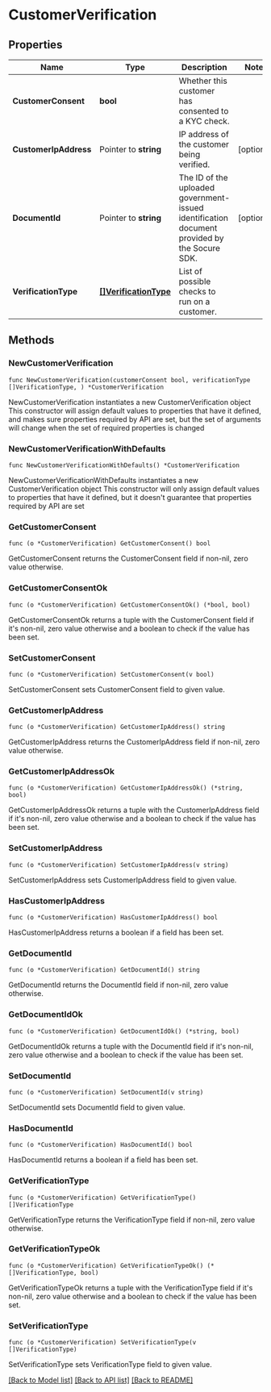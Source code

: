 # CustomerVerification

## Properties

Name | Type | Description | Notes
------------ | ------------- | ------------- | -------------
**CustomerConsent** | **bool** | Whether this customer has consented to a KYC check.  | 
**CustomerIpAddress** | Pointer to **string** | IP address of the customer being verified. | [optional] 
**DocumentId** | Pointer to **string** | The ID of the uploaded government-issued identification document provided by the Socure SDK.  | [optional] 
**VerificationType** | [**[]VerificationType**](VerificationType.md) | List of possible checks to run on a customer. | 

## Methods

### NewCustomerVerification

`func NewCustomerVerification(customerConsent bool, verificationType []VerificationType, ) *CustomerVerification`

NewCustomerVerification instantiates a new CustomerVerification object
This constructor will assign default values to properties that have it defined,
and makes sure properties required by API are set, but the set of arguments
will change when the set of required properties is changed

### NewCustomerVerificationWithDefaults

`func NewCustomerVerificationWithDefaults() *CustomerVerification`

NewCustomerVerificationWithDefaults instantiates a new CustomerVerification object
This constructor will only assign default values to properties that have it defined,
but it doesn't guarantee that properties required by API are set

### GetCustomerConsent

`func (o *CustomerVerification) GetCustomerConsent() bool`

GetCustomerConsent returns the CustomerConsent field if non-nil, zero value otherwise.

### GetCustomerConsentOk

`func (o *CustomerVerification) GetCustomerConsentOk() (*bool, bool)`

GetCustomerConsentOk returns a tuple with the CustomerConsent field if it's non-nil, zero value otherwise
and a boolean to check if the value has been set.

### SetCustomerConsent

`func (o *CustomerVerification) SetCustomerConsent(v bool)`

SetCustomerConsent sets CustomerConsent field to given value.


### GetCustomerIpAddress

`func (o *CustomerVerification) GetCustomerIpAddress() string`

GetCustomerIpAddress returns the CustomerIpAddress field if non-nil, zero value otherwise.

### GetCustomerIpAddressOk

`func (o *CustomerVerification) GetCustomerIpAddressOk() (*string, bool)`

GetCustomerIpAddressOk returns a tuple with the CustomerIpAddress field if it's non-nil, zero value otherwise
and a boolean to check if the value has been set.

### SetCustomerIpAddress

`func (o *CustomerVerification) SetCustomerIpAddress(v string)`

SetCustomerIpAddress sets CustomerIpAddress field to given value.

### HasCustomerIpAddress

`func (o *CustomerVerification) HasCustomerIpAddress() bool`

HasCustomerIpAddress returns a boolean if a field has been set.

### GetDocumentId

`func (o *CustomerVerification) GetDocumentId() string`

GetDocumentId returns the DocumentId field if non-nil, zero value otherwise.

### GetDocumentIdOk

`func (o *CustomerVerification) GetDocumentIdOk() (*string, bool)`

GetDocumentIdOk returns a tuple with the DocumentId field if it's non-nil, zero value otherwise
and a boolean to check if the value has been set.

### SetDocumentId

`func (o *CustomerVerification) SetDocumentId(v string)`

SetDocumentId sets DocumentId field to given value.

### HasDocumentId

`func (o *CustomerVerification) HasDocumentId() bool`

HasDocumentId returns a boolean if a field has been set.

### GetVerificationType

`func (o *CustomerVerification) GetVerificationType() []VerificationType`

GetVerificationType returns the VerificationType field if non-nil, zero value otherwise.

### GetVerificationTypeOk

`func (o *CustomerVerification) GetVerificationTypeOk() (*[]VerificationType, bool)`

GetVerificationTypeOk returns a tuple with the VerificationType field if it's non-nil, zero value otherwise
and a boolean to check if the value has been set.

### SetVerificationType

`func (o *CustomerVerification) SetVerificationType(v []VerificationType)`

SetVerificationType sets VerificationType field to given value.



[[Back to Model list]](../README.md#documentation-for-models) [[Back to API list]](../README.md#documentation-for-api-endpoints) [[Back to README]](../README.md)


